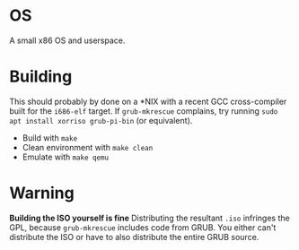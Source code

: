 # OS
A small x86 OS and userspace.

# Building
This should probably by done on a *NIX with a recent GCC cross-compiler built for the `i686-elf` target.
If `grub-mkrescue` complains, try running `sudo apt install xorriso grub-pi-bin` (or equivalent).

* Build with `make`
* Clean environment with `make clean`
* Emulate with `make qemu`

# Warning
**Building the ISO yourself is fine**
Distributing the resultant `.iso` infringes the GPL, because `grub-mkrescue` includes code from GRUB. You either
can't distribute the ISO or have to also distribute the entire GRUB source.
